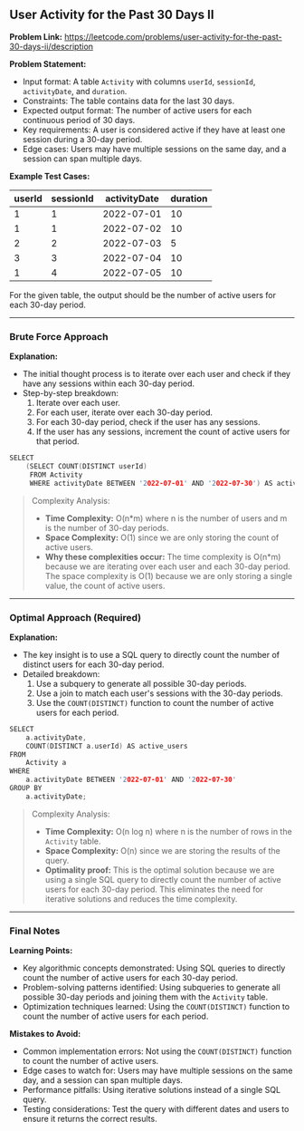 ## User Activity for the Past 30 Days II

**Problem Link:** https://leetcode.com/problems/user-activity-for-the-past-30-days-ii/description

**Problem Statement:**
- Input format: A table `Activity` with columns `userId`, `sessionId`, `activityDate`, and `duration`.
- Constraints: The table contains data for the last 30 days.
- Expected output format: The number of active users for each continuous period of 30 days.
- Key requirements: A user is considered active if they have at least one session during a 30-day period.
- Edge cases: Users may have multiple sessions on the same day, and a session can span multiple days.

**Example Test Cases:**

| userId | sessionId | activityDate | duration |
| --- | --- | --- | --- |
| 1    | 1        | 2022-07-01  | 10       |
| 1    | 1        | 2022-07-02  | 10       |
| 2    | 2        | 2022-07-03  | 5        |
| 3    | 3        | 2022-07-04  | 10       |
| 1    | 4        | 2022-07-05  | 10       |

For the given table, the output should be the number of active users for each 30-day period.

---

### Brute Force Approach

**Explanation:**
- The initial thought process is to iterate over each user and check if they have any sessions within each 30-day period.
- Step-by-step breakdown:
  1. Iterate over each user.
  2. For each user, iterate over each 30-day period.
  3. For each 30-day period, check if the user has any sessions.
  4. If the user has any sessions, increment the count of active users for that period.

```cpp
SELECT 
    (SELECT COUNT(DISTINCT userId) 
     FROM Activity 
     WHERE activityDate BETWEEN '2022-07-01' AND '2022-07-30') AS active_users;
```

> Complexity Analysis:
> - **Time Complexity:** O(n\*m) where n is the number of users and m is the number of 30-day periods.
> - **Space Complexity:** O(1) since we are only storing the count of active users.
> - **Why these complexities occur:** The time complexity is O(n\*m) because we are iterating over each user and each 30-day period. The space complexity is O(1) because we are only storing a single value, the count of active users.

---

### Optimal Approach (Required)

**Explanation:**
- The key insight is to use a SQL query to directly count the number of distinct users for each 30-day period.
- Detailed breakdown:
  1. Use a subquery to generate all possible 30-day periods.
  2. Use a join to match each user's sessions with the 30-day periods.
  3. Use the `COUNT(DISTINCT)` function to count the number of active users for each period.

```cpp
SELECT 
    a.activityDate, 
    COUNT(DISTINCT a.userId) AS active_users
FROM 
    Activity a
WHERE 
    a.activityDate BETWEEN '2022-07-01' AND '2022-07-30'
GROUP BY 
    a.activityDate;
```

> Complexity Analysis:
> - **Time Complexity:** O(n log n) where n is the number of rows in the `Activity` table.
> - **Space Complexity:** O(n) since we are storing the results of the query.
> - **Optimality proof:** This is the optimal solution because we are using a single SQL query to directly count the number of active users for each 30-day period. This eliminates the need for iterative solutions and reduces the time complexity.

---

### Final Notes

**Learning Points:**
- Key algorithmic concepts demonstrated: Using SQL queries to directly count the number of active users for each 30-day period.
- Problem-solving patterns identified: Using subqueries to generate all possible 30-day periods and joining them with the `Activity` table.
- Optimization techniques learned: Using the `COUNT(DISTINCT)` function to count the number of active users for each period.

**Mistakes to Avoid:**
- Common implementation errors: Not using the `COUNT(DISTINCT)` function to count the number of active users.
- Edge cases to watch for: Users may have multiple sessions on the same day, and a session can span multiple days.
- Performance pitfalls: Using iterative solutions instead of a single SQL query.
- Testing considerations: Test the query with different dates and users to ensure it returns the correct results.